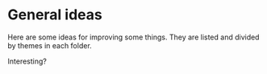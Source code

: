 # General ideas

Here are some ideas for improving some things. They are listed and divided by themes in each folder.

Interesting?
